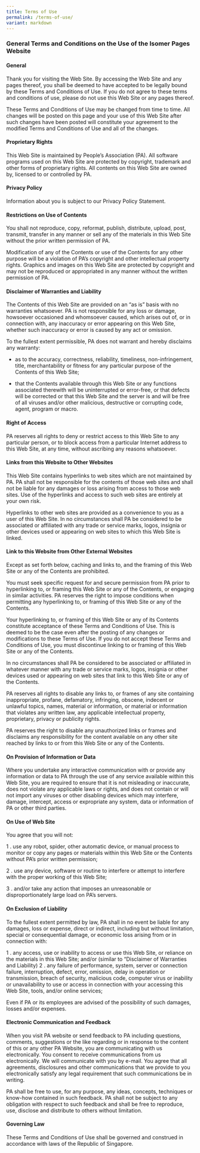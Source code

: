 ```yaml
---
title: Terms of Use
permalink: /terms-of-use/
variant: markdown
---
```

### **General Terms and Conditions on the Use of the Isomer Pages Website**

#### **General**

Thank you for visiting the Web Site. By accessing the Web Site and any pages thereof, you shall be deemed to have accepted to be legally bound by these Terms and Conditions of Use. If you do not agree to these terms and conditions of use, please do not use this Web Site or any pages thereof.

These Terms and Conditions of Use may be changed from time to time. All changes will be posted on this page and your use of this Web Site after such changes have been posted will constitute your agreement to the modified Terms and Conditions of Use and all of the changes.

#### **Proprietary Rights**

This Web Site is maintained by People’s Association (PA). All software programs used on this Web Site are protected by copyright, trademark and other forms of proprietary rights. All contents on this Web Site are owned by, licensed to or controlled by PA.

#### **Privacy Policy**

Information about you is subject to our Privacy Policy Statement.

#### **Restrictions on Use of Contents**

You shall not reproduce, copy, reformat, publish, distribute, upload, post, transmit, transfer in any manner or sell any of the materials in this Web Site without the prior written permission of PA.

Modification of any of the Contents or use of the Contents for any other purpose will be a violation of PA’s copyright and other intellectual property rights. Graphics and images on this Web Site are protected by copyright and may not be reproduced or appropriated in any manner without the written permission of PA.

#### **Disclaimer of Warranties and Liability**

The Contents of this Web Site are provided on an “as is” basis with no warranties whatsoever. PA is not responsible for any loss or damage, howsoever occasioned and whomsoever caused, which arises out of, or in connection with, any inaccuracy or error appearing on this Web Site, whether such inaccuracy or error is caused by any act or omission.

To the fullest extent permissible, PA does not warrant and hereby disclaims any warranty:

*   as to the accuracy, correctness, reliability, timeliness, non-infringement, title, merchantability or fitness for any particular purpose of the Contents of this Web Site;
    
*   that the Contents available through this Web Site or any functions associated therewith will be uninterrupted or error-free, or that defects will be corrected or that this Web Site and the server is and will be free of all viruses and/or other malicious, destructive or corrupting code, agent, program or macro.
    

#### **Right of Access**

PA reserves all rights to deny or restrict access to this Web Site to any particular person, or to block access from a particular Internet address to this Web Site, at any time, without ascribing any reasons whatsoever.

#### **Links from this Website to Other Websites**

This Web Site contains hyperlinks to web sites which are not maintained by PA. PA shall not be responsible for the contents of those web sites and shall not be liable for any damages or loss arising from access to those web sites. Use of the hyperlinks and access to such web sites are entirely at your own risk.

Hyperlinks to other web sites are provided as a convenience to you as a user of this Web Site. In no circumstances shall PA be considered to be associated or affiliated with any trade or service marks, logos, insignia or other devices used or appearing on web sites to which this Web Site is linked.

#### **Link to this Website from Other External Websites**

Except as set forth below, caching and links to, and the framing of this Web Site or any of the Contents are prohibited.

You must seek specific request for and secure permission from PA prior to hyperlinking to, or framing this Web Site or any of the Contents, or engaging in similar activities. PA reserves the right to impose conditions when permitting any hyperlinking to, or framing of this Web Site or any of the Contents.

Your hyperlinking to, or framing of this Web Site or any of its Contents constitute acceptance of these Terms and Conditions of Use. This is deemed to be the case even after the posting of any changes or modifications to these Terms of Use. If you do not accept these Terms and Conditions of Use, you must discontinue linking to or framing of this Web Site or any of the Contents.

In no circumstances shall PA be considered to be associated or affiliated in whatever manner with any trade or service marks, logos, insignia or other devices used or appearing on web sites that link to this Web Site or any of the Contents.

PA reserves all rights to disable any links to, or frames of any site containing inappropriate, profane, defamatory, infringing, obscene, indecent or unlawful topics, names, material or information, or material or information that violates any written law, any applicable intellectual property, proprietary, privacy or publicity rights.

PA reserves the right to disable any unauthorized links or frames and disclaims any responsibility for the content available on any other site reached by links to or from this Web Site or any of the Contents.

#### **On Provision of Information or Data**

Where you undertake any interactive communication with or provide any information or data to PA through the use of any service available within this Web Site, you are required to ensure that it is not misleading or inaccurate, does not violate any applicable laws or rights, and does not contain or will not import any viruses or other disabling devices which may interfere, damage, intercept, access or expropriate any system, data or information of PA or other third parties.

#### **On Use of Web Site**

You agree that you will not:

1 . use any robot, spider, other automatic device, or manual process to monitor or copy any pages or materials within this Web Site or the Contents without PA’s prior written permission;

2 . use any device, software or routine to interfere or attempt to interfere with the proper working of this Web Site;

3 . and/or take any action that imposes an unreasonable or disproportionately large load on PA’s servers.

#### **On Exclusion of Liability**

To the fullest extent permitted by law, PA shall in no event be liable for any damages, loss or expense, direct or indirect, including but without limitation, special or consequential damage, or economic loss arising from or in connection with:

1 . any access, use or inability to access or use this Web Site, or reliance on the materials in this Web Site; and/or (similar to “Disclaimer of Warranties and Liability) 2 . any failure of performance, system, server or connection failure, interruption, defect, error, omission, delay in operation or transmission, breach of security, malicious code, computer virus or inability or unavailability to use or access in connection with your accessing this Web Site, tools, and/or online services;

Even if PA or its employees are advised of the possibility of such damages, losses and/or expenses.

#### **Electronic Communication and Feedback**

When you visit PA website or send feedback to PA including questions, comments, suggestions or the like regarding or in response to the content of this or any other PA Website, you are communicating with us electronically. You consent to receive communications from us electronically. We will communicate with you by e-mail. You agree that all agreements, disclosures and other communications that we provide to you electronically satisfy any legal requirement that such communications be in writing.

PA shall be free to use, for any purpose, any ideas, concepts, techniques or know-how contained in such feedback. PA shall not be subject to any obligation with respect to such feedback and shall be free to reproduce, use, disclose and distribute to others without limitation.

#### **Governing Law**

These Terms and Conditions of Use shall be governed and construed in accordance with laws of the Republic of Singapore.
